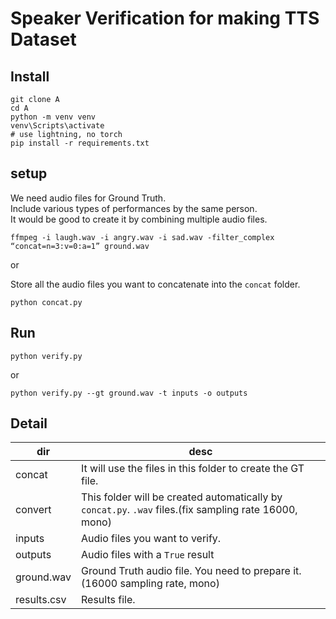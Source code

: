 # Speaker Verification for making TTS Dataset

## Install

```
git clone A
cd A
python -m venv venv
venv\Scripts\activate
# use lightning, no torch
pip install -r requirements.txt
```

## setup

We need audio files for Ground Truth.  
Include various types of performances by the same person.  
It would be good to create it by combining multiple audio files.

```
ffmpeg -i laugh.wav -i angry.wav -i sad.wav -filter_complex “concat=n=3:v=0:a=1” ground.wav
```

or

Store all the audio files you want to concatenate into the `concat` folder.

```
python concat.py
```

## Run

```
python verify.py

```

or

```
python verify.py --gt ground.wav -t inputs -o outputs
```

## Detail

| dir         | desc                                                                                                   |
| ----------- | ------------------------------------------------------------------------------------------------------ |
| concat      | It will use the files in this folder to create the GT file.                                            |
| convert     | This folder will be created automatically by `concat.py`. `.wav` files.(fix sampling rate 16000, mono) |
| inputs      | Audio files you want to verify.                                                                        |
| outputs     | Audio files with a `True` result                                                                       |
| ground.wav  | Ground Truth audio file. You need to prepare it.(16000 sampling rate, mono)                            |
| results.csv | Results file.                                                                                          |
